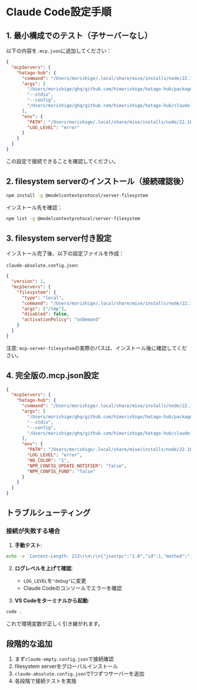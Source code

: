 # Claude Code設定手順

## 1. 最小構成でのテスト（子サーバーなし）

以下の内容を`.mcp.json`に追加してください：

```json
{
  "mcpServers": {
    "hatago-hub": {
      "command": "/Users/morishige/.local/share/mise/installs/node/22.18.0/bin/node",
      "args": [
        "/Users/morishige/ghq/github.com/himorishige/hatago-hub/packages/server/dist/cli.js",
        "--stdio",
        "--config",
        "/Users/morishige/ghq/github.com/himorishige/hatago-hub/claude-empty.config.json"
      ],
      "env": {
        "PATH": "/Users/morishige/.local/share/mise/installs/node/22.18.0/bin:/usr/local/bin:/usr/bin:/bin",
        "LOG_LEVEL": "error"
      }
    }
  }
}
```

この設定で接続できることを確認してください。

## 2. filesystem serverのインストール（接続確認後）

```bash
npm install -g @modelcontextprotocol/server-filesystem
```

インストール先を確認：

```bash
npm list -g @modelcontextprotocol/server-filesystem
```

## 3. filesystem server付き設定

インストール完了後、以下の設定ファイルを作成：

`claude-absolute.config.json`:

```json
{
  "version": 1,
  "mcpServers": {
    "filesystem": {
      "type": "local",
      "command": "/Users/morishige/.local/share/mise/installs/node/22.18.0/bin/mcp-server-filesystem",
      "args": ["/tmp"],
      "disabled": false,
      "activationPolicy": "onDemand"
    }
  }
}
```

注意: `mcp-server-filesystem`の実際のパスは、インストール後に確認してください。

## 4. 完全版の.mcp.json設定

```json
{
  "mcpServers": {
    "hatago-hub": {
      "command": "/Users/morishige/.local/share/mise/installs/node/22.18.0/bin/node",
      "args": [
        "/Users/morishige/ghq/github.com/himorishige/hatago-hub/packages/server/dist/cli.js",
        "--stdio",
        "--config",
        "/Users/morishige/ghq/github.com/himorishige/hatago-hub/claude-absolute.config.json"
      ],
      "env": {
        "PATH": "/Users/morishige/.local/share/mise/installs/node/22.18.0/bin:/usr/local/bin:/usr/bin:/bin",
        "LOG_LEVEL": "error",
        "NO_COLOR": "1",
        "NPM_CONFIG_UPDATE_NOTIFIER": "false",
        "NPM_CONFIG_FUND": "false"
      }
    }
  }
}
```

## トラブルシューティング

### 接続が失敗する場合

1. **手動テスト**:

```bash
echo -e 'Content-Length: 213\r\n\r\n{"jsonrpc":"2.0","id":1,"method":"initialize","params":{"protocolVersion":"2024-11-05","capabilities":{"roots":{"listChanged":true},"sampling":{},"experimental":{}},"clientInfo":{"name":"test","version":"1.0.0"}}}' | /Users/morishige/.local/share/mise/installs/node/22.18.0/bin/node /Users/morishige/ghq/github.com/himorishige/hatago-hub/packages/server/dist/cli.js --stdio --config /Users/morishige/ghq/github.com/himorishige/hatago-hub/claude-empty.config.json
```

2. **ログレベルを上げて確認**:
   - `LOG_LEVEL`を`"debug"`に変更
   - Claude Codeのコンソールでエラーを確認

3. **VS Codeをターミナルから起動**:

```bash
code .
```

これで環境変数が正しく引き継がれます。

## 段階的な追加

1. まず`claude-empty.config.json`で接続確認
2. filesystem serverをグローバルインストール
3. `claude-absolute.config.json`で1つずつサーバーを追加
4. 各段階で接続テストを実施

